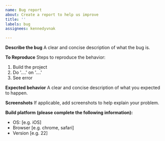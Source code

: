 ```yaml
---
name: Bug report
about: Create a report to help us improve
title: ''
labels: bug
assignees: kennedyvnak

---
```


**Describe the bug**
A clear and concise description of what the bug is.

**To Reproduce**
Steps to reproduce the behavior:
1. Build the project 
2. Do '....' on '....'
3. See error

**Expected behavior**
A clear and concise description of what you expected to happen.

**Screenshots**
If applicable, add screenshots to help explain your problem.

**Build platform (please complete the following information):**
 - OS: [e.g. iOS]
 - Browser [e.g. chrome, safari]
 - Version [e.g. 22]
